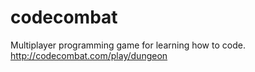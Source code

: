 # codecombat
Multiplayer programming game for learning how to code. http://codecombat.com/play/dungeon
